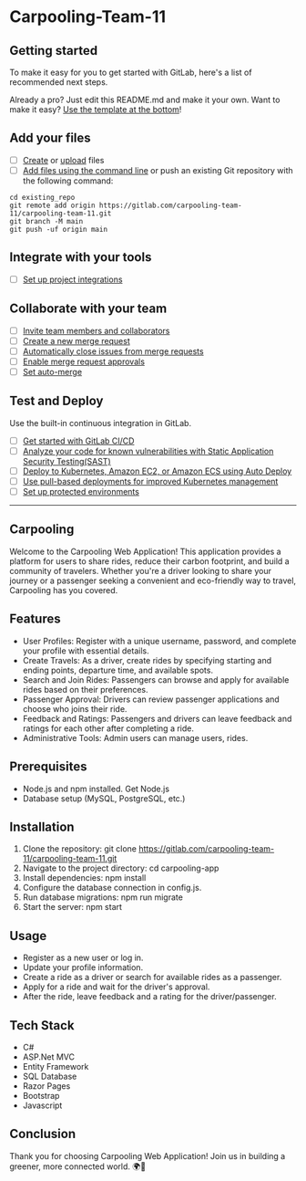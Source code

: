 # Carpooling-Team-11



## Getting started

To make it easy for you to get started with GitLab, here's a list of recommended next steps.

Already a pro? Just edit this README.md and make it your own. Want to make it easy? [Use the template at the bottom](#editing-this-readme)!

## Add your files

- [ ] [Create](https://docs.gitlab.com/ee/user/project/repository/web_editor.html#create-a-file) or [upload](https://docs.gitlab.com/ee/user/project/repository/web_editor.html#upload-a-file) files
- [ ] [Add files using the command line](https://docs.gitlab.com/ee/gitlab-basics/add-file.html#add-a-file-using-the-command-line) or push an existing Git repository with the following command:

```
cd existing_repo
git remote add origin https://gitlab.com/carpooling-team-11/carpooling-team-11.git
git branch -M main
git push -uf origin main
```

## Integrate with your tools

- [ ] [Set up project integrations](https://gitlab.com/carpooling-team-11/carpooling-team-11/-/settings/integrations)

## Collaborate with your team

- [ ] [Invite team members and collaborators](https://docs.gitlab.com/ee/user/project/members/)
- [ ] [Create a new merge request](https://docs.gitlab.com/ee/user/project/merge_requests/creating_merge_requests.html)
- [ ] [Automatically close issues from merge requests](https://docs.gitlab.com/ee/user/project/issues/managing_issues.html#closing-issues-automatically)
- [ ] [Enable merge request approvals](https://docs.gitlab.com/ee/user/project/merge_requests/approvals/)
- [ ] [Set auto-merge](https://docs.gitlab.com/ee/user/project/merge_requests/merge_when_pipeline_succeeds.html)

## Test and Deploy

Use the built-in continuous integration in GitLab.

- [ ] [Get started with GitLab CI/CD](https://docs.gitlab.com/ee/ci/quick_start/index.html)
- [ ] [Analyze your code for known vulnerabilities with Static Application Security Testing(SAST)](https://docs.gitlab.com/ee/user/application_security/sast/)
- [ ] [Deploy to Kubernetes, Amazon EC2, or Amazon ECS using Auto Deploy](https://docs.gitlab.com/ee/topics/autodevops/requirements.html)
- [ ] [Use pull-based deployments for improved Kubernetes management](https://docs.gitlab.com/ee/user/clusters/agent/)
- [ ] [Set up protected environments](https://docs.gitlab.com/ee/ci/environments/protected_environments.html)

***

## Carpooling

Welcome to the Carpooling Web Application! This application provides a platform for users to share rides, reduce their carbon footprint, and build a community of travelers. Whether you're a driver looking to share your journey or a passenger seeking a convenient and eco-friendly way to travel, Carpooling has you covered. 

## Features

* User Profiles: Register with a unique username, password, and complete your profile with essential details.
* Create Travels: As a driver, create rides by specifying starting and ending points, departure time, and available spots.
* Search and Join Rides: Passengers can browse and apply for available rides based on their preferences.
* Passenger Approval: Drivers can review passenger applications and choose who joins their ride.
* Feedback and Ratings: Passengers and drivers can leave feedback and ratings for each other after completing a ride.
* Administrative Tools: Admin users can manage users, rides.

## Prerequisites

* Node.js and npm installed. Get Node.js
* Database setup (MySQL, PostgreSQL, etc.)

## Installation

1. Clone the repository: git clone https://gitlab.com/carpooling-team-11/carpooling-team-11.git
2. Navigate to the project directory: cd carpooling-app
3. Install dependencies: npm install
4. Configure the database connection in config.js.
5. Run database migrations: npm run migrate
6. Start the server: npm start

## Usage

* Register as a new user or log in.
* Update your profile information.
* Create a ride as a driver or search for available rides as a passenger.
* Apply for a ride and wait for the driver's approval.
* After the ride, leave feedback and a rating for the driver/passenger.

## Tech Stack

* C#
* ASP.Net MVC
* Entity Framework
* SQL Database
* Razor Pages
* Bootstrap
* Javascript

## Conclusion

Thank you for choosing Carpooling Web Application! Join us in building a greener, more connected world. 🌍🚗